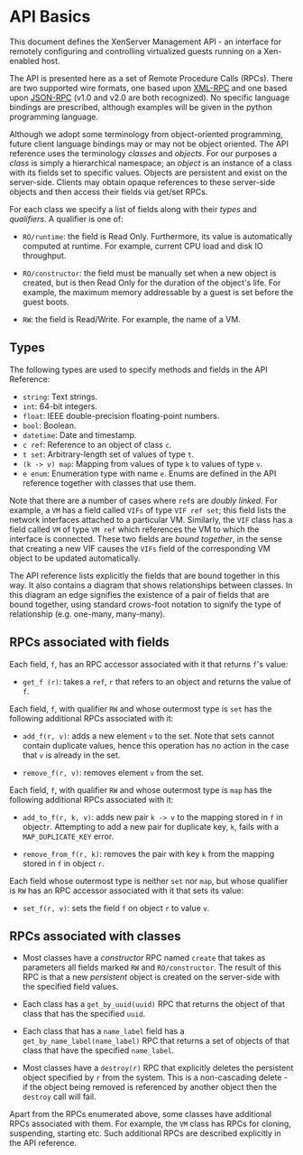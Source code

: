 # API Basics

This document defines the XenServer Management API - an interface for remotely
configuring and controlling virtualized guests running on a Xen-enabled host.

The API is presented here as a set of Remote Procedure Calls (RPCs). There are
two supported wire formats, one based upon [XML-RPC](http://xmlrpc.scripting.com/spec.html)
and one based upon [JSON-RPC](http://www.jsonrpc.org) (v1.0 and v2.0 are both
recognized). No specific language bindings are prescribed, although examples
will be given in the python programming language.

Although we adopt some terminology from object-oriented programming,
future client language bindings may or may not be object oriented.
The API reference uses the terminology _classes_ and _objects_.
For our purposes a _class_ is simply a hierarchical namespace;
an _object_ is an instance of a class with its fields set to
specific values. Objects are persistent and exist on the server-side.
Clients may obtain opaque references to these server-side objects and then
access their fields via get/set RPCs.

For each class we specify a list of fields along with their _types_ and
_qualifiers_. A qualifier is one of:

* `RO/runtime`: the field is Read Only. Furthermore, its value is
  automatically computed at runtime. For example, current CPU load and disk IO
  throughput.

* `RO/constructor`: the field must be manually set when a new object is
  created, but is then Read Only for the duration of the object's life.
  For example, the maximum memory addressable by a guest is set
  before the guest boots.

* `RW`: the field is Read/Write. For example, the name of a VM.

## Types

The following types are used to specify methods and fields in the API Reference:

* `string`: Text strings.
* `int`: 64-bit integers.
* `float`: IEEE double-precision floating-point numbers.
* `bool`: Boolean.
* `datetime`: Date and timestamp.
* `c ref`: Reference to an object of class `c`.
* `t set`: Arbitrary-length set of values of type `t`.
* `(k -> v) map`: Mapping from values of type `k` to values of type `v`.
* `e enum`: Enumeration type with name `e`. Enums are defined in the
  API reference together with classes that use them.

Note that there are a number of cases where `ref`s are _doubly linked_.
For example, a `VM` has a field called `VIFs` of type `VIF ref set`;
this field lists the network interfaces attached to a particular VM.
Similarly, the `VIF` class has a field called `VM` of type `VM ref`
which references the VM to which the interface is connected.
These two fields are _bound together_, in the sense that
creating a new VIF causes the `VIFs` field of the corresponding
VM object to be updated automatically.

The API reference lists explicitly the fields that are
bound together in this way. It also contains a diagram that shows
relationships between classes. In this diagram an edge signifies the
existence of a pair of fields that are bound together, using standard
crows-foot notation to signify the type of relationship (e.g.
one-many, many-many).

## RPCs associated with fields

Each field, `f`, has an RPC accessor associated with it that returns `f`'s value:

* `get_f (r)`: takes a `ref`, `r` that refers to an object and returns the value
  of `f`.

Each field, `f`, with qualifier `RW` and whose outermost type is `set` has the
following additional RPCs associated with it:

* `add_f(r, v)`: adds a new element `v` to the set.
  Note that sets cannot contain duplicate values, hence this operation has
  no action in the case that `v` is already in the set.

* `remove_f(r, v)`: removes element `v` from the set.

Each field, `f`, with qualifier `RW` and whose outermost type is `map` has the
following additional RPCs associated with it:

* `add_to_f(r, k, v)`: adds new pair `k -> v` to the mapping stored in `f` in
  object`r`. Attempting to add a new pair for duplicate key, `k`, fails with a
  `MAP_DUPLICATE_KEY` error.

* `remove_from_f(r, k)`: removes the pair with key `k`
  from the mapping stored in `f` in object `r`.

Each field whose outermost type is neither `set` nor `map`, but whose
qualifier is `RW` has an RPC accessor associated with it that sets its value:

* `set_f(r, v)`: sets the field `f` on object `r` to value `v`.

## RPCs associated with classes

* Most classes have a _constructor_ RPC named `create` that
  takes as parameters all fields marked `RW` and `RO/constructor`. The result
  of this RPC is that a new _persistent_ object is created on the server-side
  with the specified field values.

* Each class has a `get_by_uuid(uuid)` RPC that returns the object
  of that class that has the specified `uuid`.

* Each class that has a `name_label` field has a
  `get_by_name_label(name_label)` RPC that returns a set of objects of that
  class that have the specified `name_label`.

* Most classes have a `destroy(r)` RPC that explicitly deletes
  the persistent object specified by `r` from the system.  This is a
  non-cascading delete - if the object being removed is referenced by another
  object then the `destroy` call will fail.

Apart from the RPCs enumerated above, some classes have additional RPCs
associated with them. For example, the `VM` class has RPCs for cloning,
suspending, starting etc. Such additional RPCs are described explicitly
in the API reference.
